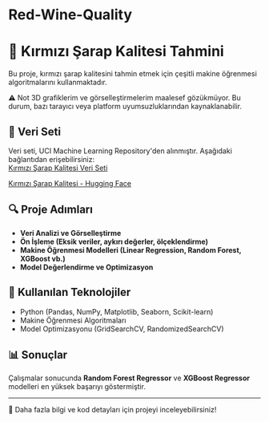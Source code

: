 # Red-Wine-Quality
# 🍷 Kırmızı Şarap Kalitesi Tahmini

Bu proje, kırmızı şarap kalitesini tahmin etmek için çeşitli makine öğrenmesi algoritmalarını kullanmaktadır.

⚠️ Not
3D grafiklerim ve görselleştirmelerim maalesef gözükmüyor. Bu durum, bazı tarayıcı veya platform uyumsuzluklarından kaynaklanabilir.

## 📂 Veri Seti
Veri seti, UCI Machine Learning Repository'den alınmıştır. Aşağıdaki bağlantıdan erişebilirsiniz:  
[Kırmızı Şarap Kalitesi Veri Seti](https://www.kaggle.com/datasets/uciml/red-wine-quality-cortez-et-al-2009/data)

[Kırmızı Şarap Kalitesi - Hugging Face ](https://huggingface.co/spaces/btulftma/red_wine)



## 🔍 Proje Adımları
- **Veri Analizi ve Görselleştirme**  
- **Ön İşleme (Eksik veriler, aykırı değerler, ölçeklendirme)**  
- **Makine Öğrenmesi Modelleri (Linear Regression, Random Forest, XGBoost vb.)**  
- **Model Değerlendirme ve Optimizasyon**  

## 🚀 Kullanılan Teknolojiler
- Python (Pandas, NumPy, Matplotlib, Seaborn, Scikit-learn)
- Makine Öğrenmesi Algoritmaları
- Model Optimizasyonu (GridSearchCV, RandomizedSearchCV)

## 📊 Sonuçlar
Çalışmalar sonucunda **Random Forest Regressor** ve **XGBoost Regressor** modelleri en yüksek başarıyı göstermiştir.

---
📌 Daha fazla bilgi ve kod detayları için projeyi inceleyebilirsiniz!  

